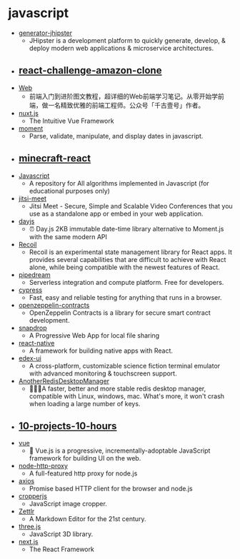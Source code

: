 # javascript
- [generator-jhipster](https://github.com/jhipster/generator-jhipster)
  - JHipster is a development platform to quickly generate, develop, & deploy modern web applications & microservice architectures.
- [react-challenge-amazon-clone](https://github.com/CleverProgrammers/react-challenge-amazon-clone)
  - 
- [Web](https://github.com/qianguyihao/Web)
  - 前端入门到进阶图文教程，超详细的Web前端学习笔记。从零开始学前端，做一名精致优雅的前端工程师。公众号「千古壹号」作者。
- [nuxt.js](https://github.com/nuxt/nuxt.js)
  - The Intuitive Vue Framework
- [moment](https://github.com/moment/moment)
  - Parse, validate, manipulate, and display dates in javascript.
- [minecraft-react](https://github.com/satansdeer/minecraft-react)
  - 
- [Javascript](https://github.com/TheAlgorithms/Javascript)
  - A repository for All algorithms implemented in Javascript (for educational purposes only)
- [jitsi-meet](https://github.com/jitsi/jitsi-meet)
  - Jitsi Meet - Secure, Simple and Scalable Video Conferences that you use as a standalone app or embed in your web application.
- [dayjs](https://github.com/iamkun/dayjs)
  - ⏰ Day.js 2KB immutable date-time library alternative to Moment.js with the same modern API
- [Recoil](https://github.com/facebookexperimental/Recoil)
  - Recoil is an experimental state management library for React apps. It provides several capabilities that are difficult to achieve with React alone, while being compatible with the newest features of React.
- [pipedream](https://github.com/PipedreamHQ/pipedream)
  - Serverless integration and compute platform. Free for developers.
- [cypress](https://github.com/cypress-io/cypress)
  - Fast, easy and reliable testing for anything that runs in a browser.
- [openzeppelin-contracts](https://github.com/OpenZeppelin/openzeppelin-contracts)
  - OpenZeppelin Contracts is a library for secure smart contract development.
- [snapdrop](https://github.com/RobinLinus/snapdrop)
  - A Progressive Web App for local file sharing
- [react-native](https://github.com/facebook/react-native)
  - A framework for building native apps with React.
- [edex-ui](https://github.com/GitSquared/edex-ui)
  - A cross-platform, customizable science fiction terminal emulator with advanced monitoring & touchscreen support.
- [AnotherRedisDesktopManager](https://github.com/qishibo/AnotherRedisDesktopManager)
  - 🚀🚀🚀A faster, better and more stable redis desktop manager, compatible with Linux, windows, mac. What's more, it won't crash when loading a large number of keys.
- [10-projects-10-hours](https://github.com/florinpop17/10-projects-10-hours)
  - 
- [vue](https://github.com/vuejs/vue)
  - 🖖 Vue.js is a progressive, incrementally-adoptable JavaScript framework for building UI on the web.
- [node-http-proxy](https://github.com/http-party/node-http-proxy)
  - A full-featured http proxy for node.js
- [axios](https://github.com/axios/axios)
  - Promise based HTTP client for the browser and node.js
- [cropperjs](https://github.com/fengyuanchen/cropperjs)
  - JavaScript image cropper.
- [Zettlr](https://github.com/Zettlr/Zettlr)
  - A Markdown Editor for the 21st century.
- [three.js](https://github.com/mrdoob/three.js)
  - JavaScript 3D library.
- [next.js](https://github.com/vercel/next.js)
  - The React Framework
